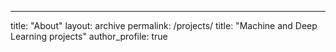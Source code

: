 ---
title: "About"
layout: archive
permalink: /projects/
title: "Machine and Deep Learning projects"
author_profile: true
